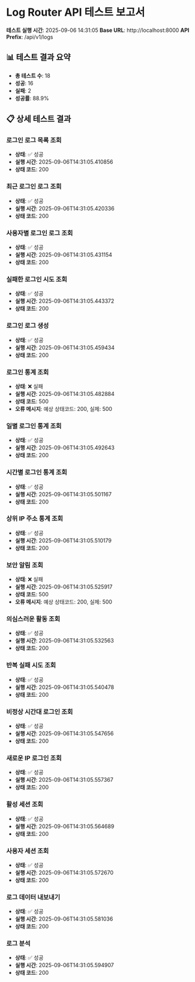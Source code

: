 # Log Router API 테스트 보고서

**테스트 실행 시간**: 2025-09-06 14:31:05
**Base URL**: http://localhost:8000
**API Prefix**: /api/v1/logs

## 📊 테스트 결과 요약

- **총 테스트 수**: 18
- **성공**: 16
- **실패**: 2
- **성공률**: 88.9%

## 📋 상세 테스트 결과

### 로그인 로그 목록 조회
- **상태**: ✅ 성공
- **실행 시간**: 2025-09-06T14:31:05.410856
- **상태 코드**: 200

### 최근 로그인 로그 조회
- **상태**: ✅ 성공
- **실행 시간**: 2025-09-06T14:31:05.420336
- **상태 코드**: 200

### 사용자별 로그인 로그 조회
- **상태**: ✅ 성공
- **실행 시간**: 2025-09-06T14:31:05.431154
- **상태 코드**: 200

### 실패한 로그인 시도 조회
- **상태**: ✅ 성공
- **실행 시간**: 2025-09-06T14:31:05.443372
- **상태 코드**: 200

### 로그인 로그 생성
- **상태**: ✅ 성공
- **실행 시간**: 2025-09-06T14:31:05.459434
- **상태 코드**: 200

### 로그인 통계 조회
- **상태**: ❌ 실패
- **실행 시간**: 2025-09-06T14:31:05.482884
- **상태 코드**: 500
- **오류 메시지**: 예상 상태코드: 200, 실제: 500

### 일별 로그인 통계 조회
- **상태**: ✅ 성공
- **실행 시간**: 2025-09-06T14:31:05.492643
- **상태 코드**: 200

### 시간별 로그인 통계 조회
- **상태**: ✅ 성공
- **실행 시간**: 2025-09-06T14:31:05.501167
- **상태 코드**: 200

### 상위 IP 주소 통계 조회
- **상태**: ✅ 성공
- **실행 시간**: 2025-09-06T14:31:05.510179
- **상태 코드**: 200

### 보안 알림 조회
- **상태**: ❌ 실패
- **실행 시간**: 2025-09-06T14:31:05.525917
- **상태 코드**: 500
- **오류 메시지**: 예상 상태코드: 200, 실제: 500

### 의심스러운 활동 조회
- **상태**: ✅ 성공
- **실행 시간**: 2025-09-06T14:31:05.532563
- **상태 코드**: 200

### 반복 실패 시도 조회
- **상태**: ✅ 성공
- **실행 시간**: 2025-09-06T14:31:05.540478
- **상태 코드**: 200

### 비정상 시간대 로그인 조회
- **상태**: ✅ 성공
- **실행 시간**: 2025-09-06T14:31:05.547656
- **상태 코드**: 200

### 새로운 IP 로그인 조회
- **상태**: ✅ 성공
- **실행 시간**: 2025-09-06T14:31:05.557367
- **상태 코드**: 200

### 활성 세션 조회
- **상태**: ✅ 성공
- **실행 시간**: 2025-09-06T14:31:05.564689
- **상태 코드**: 200

### 사용자 세션 조회
- **상태**: ✅ 성공
- **실행 시간**: 2025-09-06T14:31:05.572670
- **상태 코드**: 200

### 로그 데이터 내보내기
- **상태**: ✅ 성공
- **실행 시간**: 2025-09-06T14:31:05.581036
- **상태 코드**: 200

### 로그 분석
- **상태**: ✅ 성공
- **실행 시간**: 2025-09-06T14:31:05.594907
- **상태 코드**: 200

